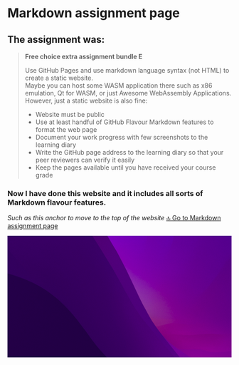 # Markdown assignment page

## The assignment was:

> **Free choice extra assignment bundle E**  
>  
> Use GitHub Pages and use markdown language syntax (not HTML) to create a static website.  
> Maybe you can host some WASM application there such as x86 emulation, Qt for WASM, or just Awesome WebAssembly Applications.  
> However, just a static website is also fine:  
>  
> - Website must be public  
> - Use at least handful of GitHub Flavour Markdown features to format the web page  
> - Document your work progress with few screenshots to the learning diary  
> - Write the GitHub page address to the learning diary so that your peer reviewers can verify it easily  
> - Keep the pages available until you have received your course grade  

### Now I have done this website and it includes all sorts of Markdown flavour features.


*Such as this anchor to move to the top of the website*
[🔝 Go to Markdown assignment page](#markdown-assignment-page)

![Screenshot of my desktop](images/image.png)